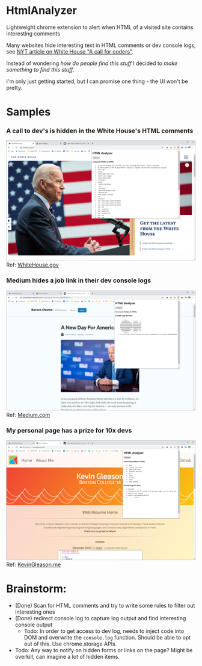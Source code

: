 # HtmlAnalyzer
Lightweight chrome extension to alert when HTML of a visited site contains interesting comments

Many websites hide interesting text in HTML comments or dev console logs, see [NYT article on White House "A call for coders"][1]. 

Instead of wondering _how do people find this stuff_ I decided to _make something to find this stuff_.

I'm only just getting started, but I can promise one thing - the UI won't be pretty.

# Samples

### A call to dev's is hidden in the White House's HTML comments
![White House website example](https://github.com/GleasonK/HtmlAnalyzer/blob/main/images/WhiteHouse_Example.PNG?raw=true)
Ref: [WhiteHouse.gov][2]

### Medium hides a job link in their dev console logs
![Medium job link in dev console](https://github.com/GleasonK/HtmlAnalyzer/blob/main/images/Medium_Example.PNG?raw=true)
Ref: [Medium.com][3]

### My personal page has a prize for 10x devs
![KevinGleason.me dev console reward](https://github.com/GleasonK/HtmlAnalyzer/blob/main/images/PersonalSite_Example.PNG?raw=true)
Ref: [KevinGleason.me][4]

# Brainstorm:
- (Done) Scan for HTML comments and try to write some rules to filter out interesting ones
- (Done) redirect console.log to capture log output and find interesting console output
  + Todo: In order to get access to dev log, needs to inject code into DOM and overwrite the `console.log` function. Should be able to opt out of this. Use chrome.storage APIs. 
- Todo: Any way to notify on hidden forms or links on the page? Might be overkill, can imagine a lot of hidden items.


[1]:https://www.nytimes.com/2021/01/20/us/politics/biden-white-house-website.html#link-23793b93
[2]:https://www.whitehouse.gov/
[3]:https://barackobama.medium.com/a-new-day-for-america-d4b04bda47d1
[4]:https://www.kevingleason.me
